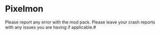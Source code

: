 # Pixelmon
Please report any error with the mod pack. Please leave your crash reports with any issues you are having if applicable.#
